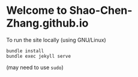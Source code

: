 # Welcome to Shao-Chen-Zhang.github.io
To run the site locally (using GNU/Linux)
```
bundle install
bundle exec jekyll serve
```
(may need to use `sudo`)
